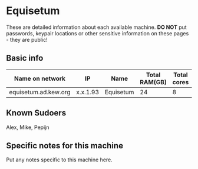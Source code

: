 # Equisetum

These are detailed information about each available machine. **DO NOT** put passwords, keypair locations or other sensitive information on these pages - they are public!

## Basic info

Name on network | IP  | Name | Total RAM(GB) | Total cores | Notes
--------------- | --- | ---- | ------------- | ----------- | -----
equisetum.ad.kew.org | x.x.1.93 | Equisetum | 24 | 8 | na

## Known Sudoers

Alex, Mike, Pepijn

## Specific notes for this machine

Put any notes specific to this machine here.
